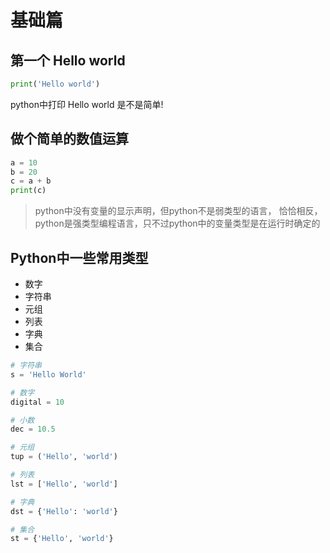 # 基础篇

## 第一个 Hello world

```python
print('Hello world')
```

python中打印 Hello world 是不是简单!

## 做个简单的数值运算

```python
a = 10
b = 20
c = a + b
print(c)
```

> python中没有变量的显示声明，但python不是弱类型的语言，
> 恰恰相反，python是强类型编程语言，只不过python中的变量类型是在运行时确定的

## Python中一些常用类型

- 数字
- 字符串
- 元组
- 列表
- 字典
- 集合

```python
# 字符串
s = 'Hello World'

# 数字
digital = 10

# 小数
dec = 10.5

# 元组
tup = ('Hello', 'world')

# 列表
lst = ['Hello', 'world']

# 字典
dst = {'Hello': 'world'}

# 集合
st = {'Hello', 'world'}
```


